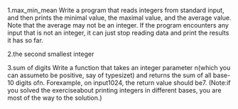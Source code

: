 1.max_min_mean
Write a program that reads integers from standard input, and then prints the minimal value, the maximal value, and the average value.  Note that the average may not be an integer.  If the program encounters any input that is not an integer, it can just stop reading data and print the results it has so far. 

2.the second smallest integer


3.sum of digits
Write a function that takes an integer parameter n(which you can assumeto be positive, say of typesizet) and returns the sum of all base-10 digits ofn.  Forexample, on input1024, the return value should be7.  (Note:if you solved the exerciseabout  printing  integers  in  different  bases,  you  are  most  of  the  way  to  the  solution.)
